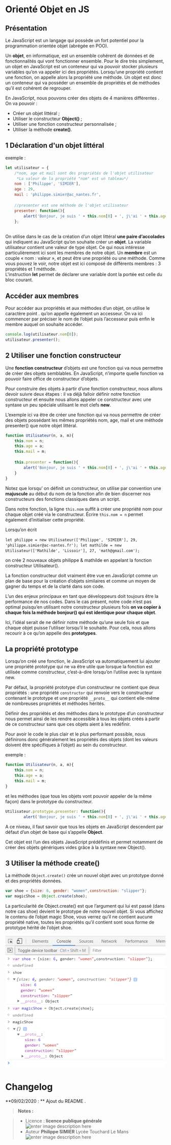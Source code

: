 ﻿# Orienté Objet en JS

## Présentation
Le JavaScript est un langage qui possède un fort potentiel pour la programmation orientée objet (abrégée en POO).

Un **objet**, en informatique, est un ensemble cohérent de données et de fonctionnalités qui vont fonctionner ensemble. Pour le dire très simplement, un objet en JavaScript est un conteneur qui va pouvoir stocker plusieurs variables qu’on va appeler ici des propriétés. Lorsqu’une propriété contient une fonction, on appelle alors la propriété une méthode. Un objet est donc un conteneur qui va posséder un ensemble de propriétés et de méthodes qu’il est cohérent de regrouper.

En JavaScript, nous pouvons créer des objets de 4 manières différentes . On va pouvoir :

 - Créer un objet littéral ;
 - Utiliser le constructeur **Object()** ;
 - Utiliser une fonction constructeur personnalisée ;
 - Utiliser la méthode **create()**.

 
## 1 Déclaration d'un objet littéral

exemple :
```javascript
let utilisateur = {
    /*nom, age et mail sont des propriétés de l'objet utilisateur
     *La valeur de la propriété "nom" est un tableau*/
    nom : ['Philippe', 'SIMIER'],
    age : 29,
    mail : 'philippe.simier@ac_nantes.fr',
    
    //presenter est une méthode de l'objet utilisateur
    presenter: function(){
        alert('Bonjour, je suis ' + this.nom[0] + ', j\'ai ' + this.age + ' ans');
    };
    
```
On utilise dans le cas de la création d’un objet littéral **une paire d’accolades** qui indiquent au JavaScript qu’on souhaite créer un **objet**. La variable utilisateur contient une valeur de type objet.
Ce qui nous intéresse particulièrement ici sont les membres de notre objet. Un **membre**  est un couple « nom : valeur », et peut être une propriété ou une méthode. Comme vous pouvez le voir, notre objet est ici composé de différents membres : 3 propriétés et 1 méthode.   
L'instruction **let** permet de déclarer une variable dont la portée est celle du bloc courant.
## Accéder aux membres

Pour accéder aux propriétés et aux méthodes d’un objet, on utilise le caractère point . qu’on appelle également un accesseur. On va ici commencer par préciser le nom de l’objet puis l’accesseur puis enfin le membre auquel on souhaite accéder.
```javascript
console.log(utilisateur.nom[0]);
utilisateur.presenter();
```

## 2 Utiliser une fonction constructeur

Une **fonction constructeur** d’objets est une fonction qui va nous permettre de créer des objets semblables. En JavaScript, n’importe quelle fonction va pouvoir faire office de constructeur d’objets.

Pour construire des objets à partir d’une fonction constructeur, nous allons devoir suivre deux étapes : il va déjà falloir définir notre fonction constructeur et ensuite nous allons appeler ce constructeur avec une syntaxe un peu spéciale utilisant le mot clefs **new**.

L’exemple ici va être de créer une fonction qui va nous permettre de créer des objets possédant les mêmes propriétés nom, age, mail et une méthode presenter() que notre objet littéral.
```javascript
function Utilisateur(n, a, m){
    this.nom = n;
    this.age = a;
    this.mail = m;
    
    this.presenter = function(){
        alert('Bonjour, je suis ' + this.nom[0] + ', j\'ai ' + this.age + ' ans');
    }
}
```
Notez que lorsqu’ on définit un constructeur, on utilise par convention une **majuscule** au début du nom de la fonction afin de bien discerner nos constructeurs des fonctions classiques dans un script.

Dans notre fonction, la ligne `this.nom` suffit à créer une propriété nom pour chaque objet créé via le constructeur. Écrire `this.nom = n` permet également d’initialiser cette propriété.

Lorsqu’on écrit

 `let philippe = new Utilisateur(['Philippe', 'SIMIER'], 29, 'philippe.simier@ac-nantes.fr');
 let mathilde = new Utilisateur(['Mathilde', 'Lissoir'], 27, 'math@gmail.com');`
 
 on crée 2 nouveaux objets philippe & mathilde en appelant la fonction constructeur Utilisateur().

La fonction constructeur doit vraiment être vue en JavaScript comme un plan de base pour la création d’objets similaires et comme un moyen de gagner du temps et de la clarté dans son code. 

L’un des enjeux principaux en tant que développeurs doit toujours être la performance de nos codes. Dans le cas présent, notre code n’est pas optimal puisqu’en utilisant notre constructeur plusieurs fois **on va copier à chaque fois la méthode bonjour() qui est identique pour chaque objet**.

Ici, l’idéal serait de ne définir notre méthode qu’une seule fois et que chaque objet puisse l’utiliser lorsqu’il le souhaite. Pour cela, nous allons recourir à ce qu’on appelle des **prototypes**.

## La propriété prototype

Lorsqu’on créé une fonction, le JavaScript va automatiquement lui ajouter une propriété prototype qui ne va être utile que lorsque la fonction est utilisée comme constructeur, c’est-à-dire lorsqu’on l’utilise avec la syntaxe new.

Par défaut, la propriété prototype d’un constructeur ne contient que deux propriétés : une propriété `constructor` qui renvoie vers le constructeur contenant le prototype et une propriété `__proto__` qui contient elle-même de nombreuses propriétés et méthodes hérités.

Définir des propriétés et des méthodes dans le prototype d’un constructeur nous permet ainsi de les rendre accessible à tous les objets créés à partir de ce constructeur sans que ces objets aient à les redéfinir.

Pour avoir le code le plus clair et le plus performant possible, nous définirons donc généralement les propriétés des objets (dont les valeurs doivent être spécifiques à l’objet) au sein du constructeur.

exemple :
```javascript
function Utilisateur(n, a, m){
    this.nom = n;
    this.age = a;
    this.mail = m;
}
```
et les méthodes (que tous les objets vont pouvoir appeler de la même façon) dans le prototype du constructeur.

```javascript
Utilisateur.prototype.presenter: function(){
        alert('Bonjour, je suis ' + this.nom[0] + ', j\'ai ' + this.age + ' ans');
```
A ce niveau, il faut savoir que tous les objets en JavaScript descendent par défaut d’un objet de base qui s’appelle **Object**.

Cet objet est l’un des objets JavaScript prédéfinis et permet notamment de créer des objets génériques vides grâce à la syntaxe new Object().

## 3 Utiliser la méthode **create()**

La méthode `Object.create()` crée un nouvel objet avec un prototype donné et des propriétés données.
```javascript
var shoe = {size: 6, gender: "women",construction: "slipper"};
var magicShoe = Object.create(shoe);
```
La particularité de Object.create() est que l’argument qui lui est passé (dans notre cas shoe) devient le prototype de notre nouvel objet.
Si vous affichez le contenu de l’objet magic Shoe, vous verrez qu’il ne contient aucune propriété native, toutes les propriétés qu’il contient sont sous forme de prototype hérité de l’objet shoe.

![console](/01_Objet/console_objet.PNG) 

# Changelog

**09/02/2020 : ** Ajout du README . 

> **Notes :**


> - Licence : **licence publique générale** ![enter image description here](https://img.shields.io/badge/licence-GPL-green.svg)
> - Auteur **Philippe SIMIER** Lycée Touchard Le Mans
>  ![enter image description here](https://img.shields.io/badge/built-passing-green.svg)
<!-- TOOLBOX 

Génération des badges : https://shields.io/
Génération de ce fichier : https://stackedit.io/editor#


